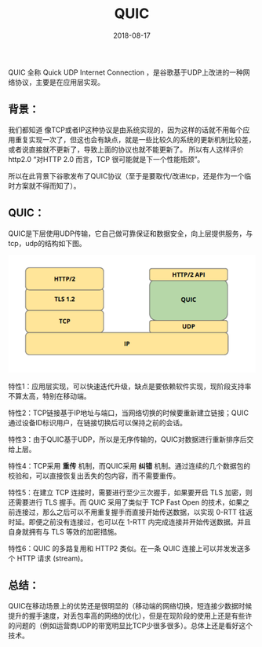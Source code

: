﻿---
title: QUIC
date: 2018-08-17
categories: 技术
tags:
- 网络
- 谷歌
- 协议
---

QUIC 全称 Quick UDP Internet Connection ，是谷歌基于UDP上改进的一种网络协议，主要是在应用层实现。


<!---begin--->


背景：
---

我们都知道 像TCP或者IP这种协议是由系统实现的，因为这样的话就不用每个应用重复实现一次了，但这也会有缺点，就是一些比较久的系统的更新机制比较差，或者说直接就不更新了，导致上面的协议也就不能更新了。
所以有人这样评价http2.0  “对HTTP 2.0 而言，TCP 很可能就是下一个性能瓶颈”。

所以在此背景下谷歌发布了QUIC协议（至于是要取代/改进tcp，还是作为一个临时方案就不得而知了）。


QUIC：
-----

QUIC是下层使用UDP传输，它自己做可靠保证和数据安全，向上层提供服务，与tcp，udp的结构如下图。

![此处输入图片的描述](https://raw.githubusercontent.com/neo1946/neo1946.github.io/master/assets/images/QUIC.png)

特性1：应用层实现，可以快速迭代升级，缺点是要依赖软件实现，现阶段支持率不算太高，特别在移动端。

特性2：TCP链接基于IP地址与端口，当网络切换的时候要重新建立链接；QUIC通过设备ID标识用户，在链接切换后可以保持之前的会话。

特性3：由于QUIC基于UDP，所以是无序传输的，QUIC对数据进行重新排序后交给上层。

特性4：TCP采用 **重传** 机制，而QUIC采用 **纠错** 机制。通过连续的几个数据包的校验和，可以直接恢复出丢失的包内容，而不需要重传。

特性5：在建立 TCP 连接时，需要进行至少三次握手，如果要开启 TLS 加密，则还需要进行 TLS 握手。而 QUIC 采用了类似于 TCP Fast Open 的技术，如果之前连接过，那么之后可以不用重复握手而直接开始传送数据，以实现 0-RTT 往返时延。即便之前没有连接过，也可以在 1-RTT 内完成连接并开始传送数据。并且自身就拥有与 TLS 等效的加密措施。

特性6：QUIC 的多路复用和 HTTP2 类似。在一条 QUIC 连接上可以并发发送多个 HTTP 请求 (stream)。


总结：
---

QUIC在移动场景上的优势还是很明显的（移动端的网络切换，短连接少数据时候提升的握手速度，对丢包率高的网络的优化），但是在现阶段的使用上还是有些许的问题的（例如运营商UDP的带宽明显比TCP少很多很多）。总体上还是看好这个技术。